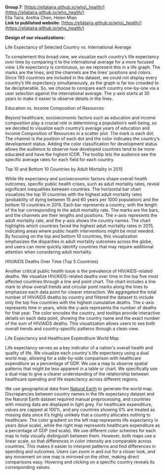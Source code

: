 **Group 7**: [https://ellataira.github.io/who\_health/](https://ellataira.github.io/who_health/)  
Ella Taira, Aretha Chen, Helen Miao  
**Link to published website:** [https://ellataira.github.io/who\_health/](https://ellataira.github.io/who_health/)

**Design of our visualizations:**

Life Expectancy of Selected Country vs. International Average

To complement this broad view, we visualize each country’s life expectancy over time by comparing it to the international average for a more focused view. Life expectancy is continuous, so we represent this in a life graph. The marks are the lines, and the channels are the lines’ positions and colors. Since 193 countries are included in the dataset, we could not display every country’s life expectancy simultaneously, as the graph is far too crowded to be decipherable. So, we choose to compare each country one-by-one via a user selection against the international average. The y-axis starts at 30 years to make it easier to observe details in the lines. 

Education vs. Income Composition of Resources

Beyond healthcare, socioeconomic factors such as education and income composition play a crucial role in determining a population’s well-being, so we decided to visualize each country’s average years of education and Income Composition of Resources in a scatter plot. The mark is each dot. The channel is the position of each dot and the color indicates the country’s development status. Adding the color classification for development status allows the audience to observe how developed countries tend to be more educated and have the highest ICOR. The tooltip lets the audience see the specific average rates for each field for each country. 

Top 10 and Bottom 10 Countries by Adult Mortality in 2015

While life expectancy and socioeconomic factors shape overall health outcomes, specific public health crises, such as adult mortality rates, reveal significant inequalities between countries. The horizontal bar chart visualizes the top 10 countries with the highest adult mortality rates (probability of dying between 15 and 60 years per 1000 population) and the bottom 10 countries in 2015\. Each bar represents a country, with the length of the bar corresponding to the adult mortality rate. The marks are the bars, and the channels are their lengths and positions. The x-axis represents the adult mortality rate, and the y-axis shows the country names. The chart highlights which countries faced the highest adult mortality rates in 2015, indicating areas where public health interventions might be most needed. By focusing on the top and bottom 10 countries, this visualization emphasizes the disparities in adult mortality outcomes across the globe, and users can more quickly identify countries that may require additional attention when considering adult mortality.

HIV/AIDS Deaths Over Time (Top 5 Countries)

Another critical public health issue is the prevalence of HIV/AIDS-related deaths. We visualize HIV/AIDS-related deaths over time in the top five most affected countries through a line and point chart. The chart includes a line mark to show overall trends and circular point marks along the lines to emphasize each data point for clearer interaction. We aggregated the total number of HIV/AIDS deaths by country and filtered the dataset to include only the top five countries with the highest cumulative deaths. The x-axis represents time in years, while the y-axis represents the number of deaths for that year. The color encodes the country, and tooltips provide interactive details on each data point, showing the country name and the exact number of the sum of HIV/AIDS deaths. This visualization allows users to see both overall trends and country-specific patterns through a clean view.

Life Expectancy and Healthcare Expenditure World Map

Life expectancy serves as a key indicator of a nation's overall health and quality of life. We visualize each country's life expectancy using a dual world map, allowing for a side-by-side comparison with healthcare expenditure as a percentage of GDP. We use a map to observe spatial patterns that might be less apparent in a table or chart. We specifically use a dual map to give a clearer understanding of the relationship between healthcare spending and life expectancy across different regions. 

We use geographical data from [Natural Earth](https://www.naturalearthdata.com/downloads/10m-cultural-vectors/) to generate the world map. Discrepancies between country names in the life expectancy dataset and the Natural Earth dataset required manual preprocessing, and countries with missing data are displayed in light grey. For healthcare expenditure, values are capped at 100%, and any countries showing 0% are treated as missing data since it’s highly unlikely that a country allocates nothing to healthcare. The color gradient on the left map represents life expectancy in years (blue scale), while the right map represents healthcare expenditure as a percentage of GDP (red scale). We use different color schemes for each map to help visually distinguish between them. However, both maps use a linear scale, so that differences in color intensity are comparable across countries. This makes it easier to interpret patterns and find differences in spending and outcomes. Users can zoom in and out for a closer look, and any movement on one map is mirrored on the other, making direct comparisons easy. Hovering and clicking on a specific country reveals its corresponding values.

